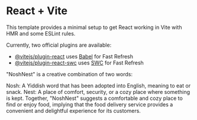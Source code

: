 # React + Vite

This template provides a minimal setup to get React working in Vite with HMR and some ESLint rules.

Currently, two official plugins are available:

- [@vitejs/plugin-react](https://github.com/vitejs/vite-plugin-react/blob/main/packages/plugin-react/README.md) uses [Babel](https://babeljs.io/) for Fast Refresh
- [@vitejs/plugin-react-swc](https://github.com/vitejs/vite-plugin-react-swc) uses [SWC](https://swc.rs/) for Fast Refresh

"NoshNest" is a creative combination of two words:

Nosh: A Yiddish word that has been adopted into English, meaning to eat or snack.
Nest: A place of comfort, security, or a cozy place where something is kept.
Together, "NoshNest" suggests a comfortable and cozy place to find or enjoy food, implying that the food delivery service provides a convenient and delightful experience for its customers.